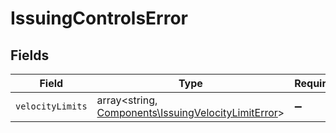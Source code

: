 # IssuingControlsError


## Fields

| Field                                                                                                       | Type                                                                                                        | Required                                                                                                    | Description                                                                                                 |
| ----------------------------------------------------------------------------------------------------------- | ----------------------------------------------------------------------------------------------------------- | ----------------------------------------------------------------------------------------------------------- | ----------------------------------------------------------------------------------------------------------- |
| `velocityLimits`                                                                                            | array<string, [Components\IssuingVelocityLimitError](../../Models/Components/IssuingVelocityLimitError.md)> | :heavy_minus_sign:                                                                                          | N/A                                                                                                         |